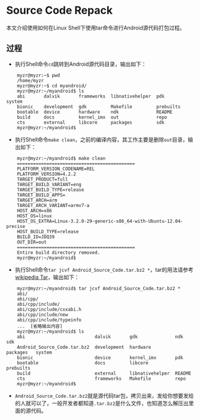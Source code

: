 # Source Code Repack

本文介绍使用如何在Linux Shell下使用tar命令进行Android源代码打包过程。

## 过程

* 执行Shell命令`cd`跳转到Android源代码目录，输出如下：
```shell
    myzr@myzr:~$ pwd
    /home/myzr
    myzr@myzr:~$ cd myandroid/
    myzr@myzr:~/myandroid$ ls
    abi       dalvik       frameworks  libnativehelper  pdk        system
    bionic    development  gdk         Makefile         prebuilts  
    bootable  device       hardware    ndk              README     
    build     docs         kernel_imx  out              repo  
    cts       external     libcore     packages         sdk
    myzr@myzr:~/myandroid$ 
```
* 执行Shell命令`make clean`，之前的编译内容，其工作主要是删除`out`目录，输出如下：
```shell
    myzr@myzr:~/myandroid$ make clean
    ============================================
    PLATFORM_VERSION_CODENAME=REL
    PLATFORM_VERSION=4.2.2
    TARGET_PRODUCT=full
    TARGET_BUILD_VARIANT=eng
    TARGET_BUILD_TYPE=release
    TARGET_BUILD_APPS=
    TARGET_ARCH=arm
    TARGET_ARCH_VARIANT=armv7-a
    HOST_ARCH=x86
    HOST_OS=linux
    HOST_OS_EXTRA=Linux-3.2.0-29-generic-x86_64-with-Ubuntu-12.04-precise
    HOST_BUILD_TYPE=release
    BUILD_ID=JDQ39
    OUT_DIR=out
    ============================================
    Entire build directory removed.
    myzr@myzr:~/myandroid$ 
```
* 执行Shell命令`tar jcvf Android_Source_Code.tar.bz2 *`，tar的用法请参考[wikipedia Tar](https://zh.wikipedia.org/zh-hans/Tar)，输出如下：
```shell
    myzr@myzr:~/myandroid$ tar jcvf Android_Source_Code.tar.bz2 *
    abi/
    abi/cpp/
    abi/cpp/include/
    abi/cpp/include/cxxabi.h
    abi/cpp/include/new
    abi/cpp/include/typeinfo
    ...  [省略输出内容]
    myzr@myzr:~/myandroid$ ls
    abi                          dalvik       gdk              ndk        sdk
    Android_Source_Code.tar.bz2  development  hardware         packages   system
    bionic                       device       kernel_imx       pdk        
    bootable                     docs         libcore          prebuilts  
    build                        external     libnativehelper  README     
    cts                          frameworks   Makefile         repo
    myzr@myzr:~/myandroid$ 
```
* `Android_Source_Code.tar.bz2`就是源代码tar包，拷贝出来，发给你想要发给的人就可以了，一般开发者都知道`.tar.bz2`是什么文件，也知道怎么解压出里面的源代码。

 

